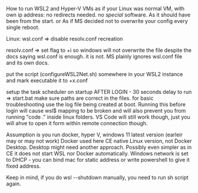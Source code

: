 How to run WSL2 and Hyper-V VMs as if your Linux was normal VM, with own ip address:
no redirects needed. no *special* software. 
As it should have been from the start. or As if MS decided not to overwrite your config every single reboot.

Linux:
wsl.conf => disable resolv.conf recreation

resolv.conf => set flag to +i so windows will not overwrite the file despite the docs saying wsl.conf is enough. it is not. MS plainly ignores wsl.conf file and its own docs.

put the script (configureWSL2Net.sh) somewhere in your WSL2 instance  and mark executable it to +x.conf

setup the task scheduler on startup AFTER LOGIN - 30 seconds delay to run => start.bat
make sure paths are correct in the files. 
for basic troubleshooting use the log file being created at boot.
Running this before login will cause wsl$ mapping to be broken and will also prevent you from running "code ." inside linux folders. VS Code will still work though, just you will ahve to open it form within remote connection though.

Assumption is you run docker, hyper V, windows 11 latest version (earleir may or may not work)
Docker used here CE native Linux version, not Docker Desktop. Desktop might need another approach. Possibly even simpler as in CE it does not start WSL nor Docker automatically.
Windows network is set to DHCP - you can bind mac for static address or write powershell to give it fixed address.

Keep in mind, if you do wsl --shutdown manually, you need to run sh script again.

